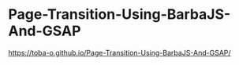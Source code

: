 # Page-Transition-Using-BarbaJS-And-GSAP

https://toba-o.github.io/Page-Transition-Using-BarbaJS-And-GSAP/
